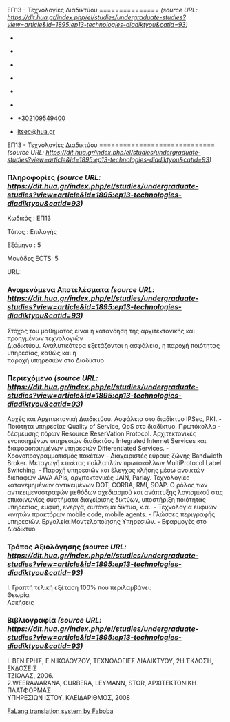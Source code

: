 ΕΠ13 - Τεχνολογίες Διαδικτύου
===============    *(source URL: https://dit.hua.gr/index.php/el/studies/undergraduate-studies?view=article&id=1895:ep13-technologies-diadiktyou&catid=93)*

*   [](https://www.facebook.com/ditharokopio)
*   [](https://www.youtube.com/channel/UCEHkYirpXF1nSLxDCrfDZ4A)
*   [](https://www.linkedin.com/company/77699385)
*   [](https://www.instagram.com/dithua)

*   [](https://dit.hua.gr/index.php/el/studies/undergraduate-studies)
*   [](https://dit.hua.gr/index.php/en/studies/undergraduate-studies)

*   [+302109549400](tel:+302109549400)
*   [itsec@hua.gr](mailto:itsec@hua.gr)

ΕΠ13 - Τεχνολογίες Διαδικτύου
=============================  *(source URL: https://dit.hua.gr/index.php/el/studies/undergraduate-studies?view=article&id=1895:ep13-technologies-diadiktyou&catid=93)*

### Πληροφορίες  *(source URL: https://dit.hua.gr/index.php/el/studies/undergraduate-studies?view=article&id=1895:ep13-technologies-diadiktyou&catid=93)*

Κωδικός : ΕΠ13

Τύπος : Επιλογής

Εξάμηνο : 5

Μονάδες ECTS: 5

URL:[](https://dit.hua.gr/)

### Αναμενόμενα Αποτελέσματα  *(source URL: https://dit.hua.gr/index.php/el/studies/undergraduate-studies?view=article&id=1895:ep13-technologies-diadiktyou&catid=93)*

Στόχος του μαθήματος είναι η κατανόηση της αρχιτεκτονικής και προηγμένων τεχνολογιών  
Διαδικτύου. Αναλυτικότερα εξετάζονται η ασφάλεια, η παροχή ποιότητας υπηρεσίας, καθώς και η  
παροχή υπηρεσιών στο Διαδίκτυο

### Περιεχόμενο  *(source URL: https://dit.hua.gr/index.php/el/studies/undergraduate-studies?view=article&id=1895:ep13-technologies-diadiktyou&catid=93)*

Αρχές και Αρχιτεκτονική Διαδικτύου. Ασφάλεια στο διαδίκτυο IPSec, PKI. - Ποιότητα υπηρεσίας Quality of Service, QoS στο διαδίκτυο. Πρωτόκολλο - δέσμευσης πόρων Resource ReserVation Protocol. Αρχιτεκτονικές ενοποιημένων υπηρεσιών διαδικτύου Integrated Internet Services και διαφοροποιημένων υπηρεσιών Differentiated Services. - Χρονοπρογραμματισμός πακέτων - Διαχειριστές εύρους ζώνης Bandwidth Broker. Μεταγωγή ετικέτας πολλαπλών πρωτοκόλλων MultiProtocol Label Switching. - Παροχή υπηρεσιών και έλεγχος κλήσης μέσω ανοικτών διεπαφών JAVA APIs, αρχιτεκτονικές JAIN, Parlay. Τεχνολογίες κατανεμημένων αντικειμένων DOT, CORBA, RMI, SOAP. Ο ρόλος των αντικειμενοστραφών μεθόδων σχεδιασμού και ανάπτυξης λογισμικού στις επικοινωνίες συστήματα διαχείρισης δικτύων, υποστήριξη ποιότητας υπηρεσίας, ευφυή, ενεργά, αυτόνομα δίκτυα, κ.α.. - Τεχνολογία ευφυών κινητών πρακτόρων mobile code, mobile agents. - Γλώσσες περιγραφής υπηρεσιών. Εργαλεία Μοντελοποίησης Υπηρεσιών. - Εφαρμογές στο Διαδίκτυο

### Τρόπος Αξιολόγησης  *(source URL: https://dit.hua.gr/index.php/el/studies/undergraduate-studies?view=article&id=1895:ep13-technologies-diadiktyou&catid=93)*

Ι. Γραπτή τελική εξέταση 100% που περιλαμβάνει:  
Θεωρία  
Ασκήσεις

### Βιβλιογραφία  *(source URL: https://dit.hua.gr/index.php/el/studies/undergraduate-studies?view=article&id=1895:ep13-technologies-diadiktyou&catid=93)*

Ι. ΒΕΝΙΕΡΗΣ, Ε.ΝΙΚΟΛΟΥΖΟΥ, ΤΕΧΝΟΛΟΓΙΕΣ ΔΙΑΔΙΚΤΥΟΥ, 2Η ΈΚΔΟΣΗ, ΕΚΔΟΣΕΙΣ  
ΤΖΙΟΛΑΣ, 2006.  
2.WEERAWARANA, CURBERA, LEYMANN, STOR, ΑΡΧΙΤΕΚΤΟΝΙΚΗ ΠΛΑΤΦΟΡΜΑΣ  
ΥΠΗΡΕΣΙΩΝ ΙΣΤΟΥ, ΚΛΕΙΔΑΡΙΘΜΟΣ, 2008

[FaLang translation system by Faboba](http://www.faboba.com/ "Faboba : Création de composantJoomla")

[](https://dit.hua.gr/index.php/el/studies/undergraduate-studies?view=article&id=1895:ep13-technologies-diadiktyou&catid=93#)
